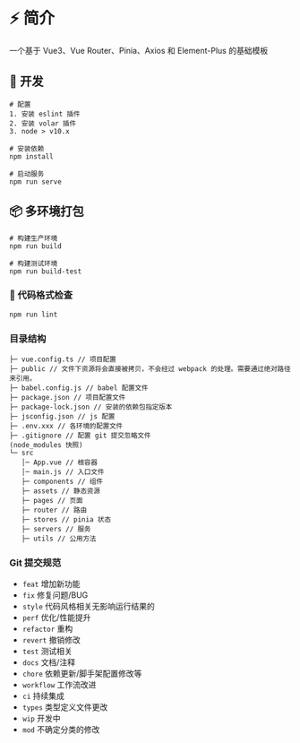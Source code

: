 # ⚡️ 简介

一个基于 Vue3、Vue Router、Pinia、Axios 和 Element-Plus 的基础模板

## 🚀 开发

```
# 配置
1. 安装 eslint 插件
2. 安装 volar 插件
3. node > v10.x

# 安装依赖
npm install

# 启动服务
npm run serve
```

## 📦️ 多环境打包

```
# 构建生产环境
npm run build

# 构建测试环境
npm run build-test
```


### 🔧 代码格式检查

```
npm run lint
```

### 目录结构

```
├─ vue.config.ts // 项目配置
├─ public // 文件下资源将会直接被拷贝，不会经过 webpack 的处理。需要通过绝对路径来引用。
├─ babel.config.js // babel 配置文件
├─ package.json // 项目配置文件
├─ package-lock.json // 安装的依赖包指定版本
├─ jsconfig.json // js 配置
├─ .env.xxx // 各环境的配置文件
├─ .gitignore // 配置 git 提交忽略文件
(node_modules 快照)
└─ src
   │─ App.vue // 根容器
   │─ main.js // 入口文件
   ├─ components // 组件
   ├─ assets // 静态资源
   ├─ pages // 页面
   ├─ router // 路由
   ├─ stores // pinia 状态
   ├─ servers // 服务
   ├─ utils // 公用方法
```

### Git 提交规范

- `feat` 增加新功能
- `fix` 修复问题/BUG
- `style` 代码风格相关无影响运行结果的
- `perf` 优化/性能提升
- `refactor` 重构
- `revert` 撤销修改
- `test` 测试相关
- `docs` 文档/注释
- `chore` 依赖更新/脚手架配置修改等
- `workflow` 工作流改进
- `ci` 持续集成
- `types` 类型定义文件更改
- `wip` 开发中
- `mod` 不确定分类的修改
